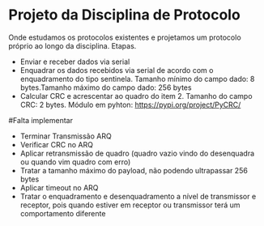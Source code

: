 # Projeto da Disciplina de Protocolo

Onde estudamos os protocolos existentes e projetamos um protocolo próprio ao longo da disciplina. Etapas.


  - Enviar e receber dados via serial
  - Enquadrar os dados recebidos via serial de acordo com o enquadramento do tipo sentinela. Tamanho mínimo do campo dado: 8 bytes.Tamanho máximo do campo dado: 256 bytes
  -  Calcular CRC e acrescentar ao quadro do item 2. Tamanho do campo CRC: 2 bytes. Módulo em pyhton: https://pypi.org/project/PyCRC/

#Falta implementar 
 - Terminar Transmissão ARQ
 - Verificar CRC no ARQ
 - Aplicar retransmissão de quadro (quadro vazio vindo do desenquadra ou quando vim quadro com erro)
 - Tratar a tamanho máximo do payload, não podendo ultrapassar 256 bytes
 - Aplicar timeout no ARQ
 - Tratar o enquadramento e desenquadramento a nível de transmissor e receptor, pois quando estiver em receptor ou transmissor terá um comportamento diferente



